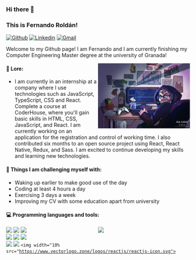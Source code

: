 ### Hi there 👋 
### This is Fernando Roldán!

[![Github](https://img.shields.io/badge/-Github-000?style=flat&logo=Github&logoColor=white)](https://github.com/ByronEricPerez)
[![Linkedin](https://img.shields.io/badge/-LinkedIn-blue?style=flat&logo=Linkedin&logoColor=white)](https://www.linkedin.com/in/byron-eric-perez-428071229/)
[![Gmail](https://img.shields.io/badge/-Gmail-c14438?style=flat&logo=Gmail&logoColor=white)](mailto:byronericperez@gmail.com)

Welcome to my Github page! I am Fernando and I am currently finishing my Computer Engineering Master degree at the university of Granada!  

<img align="right" alt="img" src="https://github.com/FernandoRoldan93/FernandoRoldan93/blob/master/cover_image.jpg" width="50%" height="auto" />


#### 🌱 Lore: 
- I am currently in an internship at a company where I use technologies such as JavaScript, TypeScript, CSS and React. Complete a course at CoderHouse, where you'll gain basic skills in HTML, CSS, JavaScript, and React. I am currently working on an application for the registration and control of working time. I also contributed six months to an open source project using React, React Native, Redux, and Sass. I am excited to continue developing my skills and learning new technologies.

#### :muscle: Things I am challenging myself with:
- Waking up earlier to make good use of the day
- Coding at least 4 hours a day
- Exercising 3 days a week
- Improving my CV with some education apart from university

#### :computer: Programming languages and tools: 
<p>
	<img width="50%" align="right" src="https://github-readme-stats.vercel.app/api?username=FernandoRoldan93&show_icons=true&hide_border=true" />

<code><img width="10%" src="https://www.vectorlogo.zone/logos/w3_html5/w3_html5-ar21.svg"></code>
<code><img width="10%" src="https://www.vectorlogo.zone/logos/w3_css/w3_css-ar21.svg"></code>
<code><img width="8%" src="https://www.vectorlogo.zone/logos/sass-lang/sass-lang-ar21.svg"></code>
<br />
<code><img width="10%" src="https://www.vectorlogo.zone/logos/tailwindcss/tailwindcss-ar21.svg"></code>
<code><img width="10%" src="https://www.vectorlogo.zone/logos/getbootstrap/getbootstrap-ar21.svg"></code>
<code><img width="10%" src="https://www.vectorlogo.zone/logos/git-scm/git-scm-ar21.svg"></code>
<br />
<code><img width="10%" src="https://upload.vectorlogo.zone/logos/javascript/images/239ec8a4-163e-4792-83b6-3f6d96911757.svg"></code>
<code><img width="10%" src="https://www.vectorlogo.zone/logos/typescriptlang/typescriptlang-icon.svg"></code>
<code><img width="10% src="https://www.vectorlogo.zone/logos/reactjs/reactjs-icon.svg"></code>
</p>
